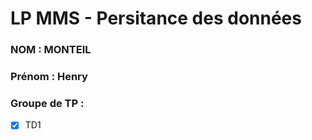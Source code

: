# LP MMS - Persitance des données

### NOM : MONTEIL
### Prénom : Henry
### Groupe de TP : 
- [x] TD1
